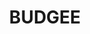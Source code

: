 ---
lastmod: '2025-04-06T06:05:21+00:00'
latitude: -27.794456
layout: suburb
longitude: 152.03681
postcode: '4359'
state: QLD
title: BUDGEE
url: /qld/budgee/
---